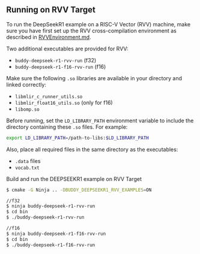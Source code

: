 ## Running on RVV Target

To run the DeepSeekR1 example on a RISC-V Vector (RVV) machine, make sure you have first set up the RVV cross-compilation environment as described in [RVVEnvironment.md](https://github.com/buddy-compiler/buddy-mlir/blob/main/docs/RVVEnvironment.md).

Two additional executables are provided for RVV:

* `buddy-deepseek-r1-rvv-run` (f32)
* `buddy-deepseek-r1-f16-rvv-run` (f16)

Make sure the following `.so` libraries are available in your directory and linked correctly:

* `libmlir_c_runner_utils.so`
* `libmlir_float16_utils.so` (only for f16)
* `libomp.so`

Before running, set the `LD_LIBRARY_PATH` environment variable to include the directory containing these `.so` files. For example:

```bash
export LD_LIBRARY_PATH=/path-to-libs:$LD_LIBRARY_PATH
```

Also, place all required files in the same directory as the executables:

* `.data` files
* `vocab.txt`

Build and run the DEEPSEEKR1 example on RVV Target

```bash
$ cmake -G Ninja .. -DBUDDY_DEEPSEEKR1_RVV_EXAMPLES=ON

//f32
$ ninja buddy-deepseek-r1-rvv-run
$ cd bin
$ ./buddy-deepseek-r1-rvv-run

//f16
$ ninja buddy-deepseek-r1-f16-rvv-run
$ cd bin
$ ./buddy-deepseek-r1-f16-rvv-run
```
```
